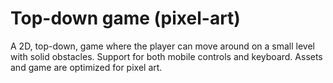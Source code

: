 # Top-down game (pixel-art)

A 2D, top-down, game where the player can move around on a small level with solid obstacles.
Support for both mobile controls and keyboard.
Assets and game are optimized for pixel art.